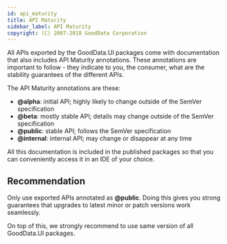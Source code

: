 ```yaml
---
id: api_maturity
title: API Maturity
sidebar_label: API Maturity
copyright: (C) 2007-2018 GoodData Corporation
---
```


All APIs exported by the GoodData.UI packages come with documentation that also includes API Maturity annotations. These
annotations are important to follow - they indicate to you, the consumer, what are the stability guarantees of the different
APIs.

The API Maturity annotations are these:

-  **@alpha**: initial API; highly likely to change outside of the SemVer specification 
-  **@beta**: mostly stable API; details may change outside of the SemVer specification 
-  **@public**: stable API; follows the SemVer specification 
-  **@internal**: internal API; may change or disappear at any time 

All this documentation is included in the published packages so that you can conveniently access it in an IDE of your choice.

## Recommendation

Only use exported APIs annotated as **@public**. Doing this gives you strong guarantees that upgrades to latest minor
or patch versions work seamlessly.

On top of this, we strongly recommend to use same version of all GoodData.UI packages.